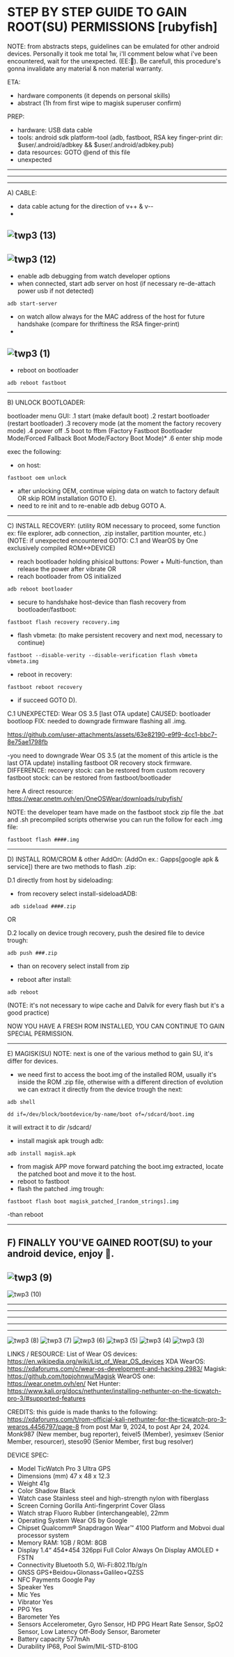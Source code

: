 # STEP BY STEP GUIDE TO GAIN ROOT(SU) PERMISSIONS [rubyfish]
NOTE: from abstracts steps, guidelines can be emulated for other android devices.
 Personally it took me total 1w, i'll comment below what i've been encountered, wait for the unexpected. (EE:🤫).
 Be carefull, this procedure's gonna invalidate any material & non material warranty.
 
ETA:
 
- hardware components (it depends on personal skills)
- abstract (1h from first wipe to magisk superuser confirm)
 
PREP:
 
 - hardware: USB data cable
 - tools: android sdk platform-tool (adb, fastboot, RSA key finger-print dir: $user/.android/adbkey && $user/.android/adbkey.pub)
 - data resources: GOTO @end of this file
 - unexpected
*********************************************************************************************************************************************************
*********************************************************************************************************************************************************
********************************************************************************************************************************************************* 
A) CABLE:
 
- data cable actung for the direction of v++ & v--
- 
![twp3 (13)](https://github.com/user-attachments/assets/eb3cfe49-d437-4fad-a746-4d93ddc98046)
- 
![twp3 (12)](https://github.com/user-attachments/assets/fd07ab7e-0c88-4ed0-a32e-16fcbc934d40)
- 
- enable adb debugging from watch developer options
- when connected, start adb server on host (if necessary re-de-attach power usb if not detected)
```
adb start-server
```
- on watch allow always for the MAC address of the host for future handshake (compare for thriftiness the RSA finger-print)
- 
![twp3 (1)](https://github.com/user-attachments/assets/dadbfacd-c3f9-4775-8a32-82fdfece5aa7)
- 
- reboot on bootloader
```
adb reboot fastboot
```
 
*********************************************************************************************************************************************************
 
B) UNLOCK BOOTLOADER:
 
bootloader menu GUI:
.1 start (make default boot)
.2 restart bootloader (restart bootloader)
.3 recovery mode (at the moment the factory recovery mode)
.4 power off
.5 boot to ffbm (Factory Fastboot Bootloader Mode/Forced Fallback Boot Mode/Factory Boot Mode)*
.6 enter ship mode
 
exec the following:
- on host:
```
fastboot oem unlock
```
- after unlocking OEM, continue wiping data on watch to factory default OR skip ROM installation GOTO E).
- need to re init and to re-enable adb debug GOTO A.
 
*********************************************************************************************************************************************************
 
C) INSTALL RECOVERY: (utility ROM necessary to proceed, some function ex: file explorer, adb connection, .zip installer, partition mounter, etc.)
(NOTE: if unexpected encountered GOTO: C.1 and WearOS by One exclusively compiled ROM<->DEVICE)
 
- reach bootloader holding phisical buttons: Power + Multi-function, than release the power after vibrate
  OR
- reach bootloader from OS initialized
```
adb reboot bootloader
```
 
- secure to handshake host-device than flash recovery from bootloader/fastboot:
```
fastboot flash recovery recovery.img
```
- flash vbmeta: (to make persistent recovery and next mod, necessary to continue)
```
fastboot --disable-verity --disable-verification flash vbmeta vbmeta.img
```
- reboot in recovery:
```
fastboot reboot recovery
```
- if succeed GOTO D).

 

C.1 
 UNEXPECTED: Wear OS 3.5 [last OTA update]
 CAUSED: bootloader bootloop
 FIX: needed to downgrade firmware flashing all .img.
 
https://github.com/user-attachments/assets/63e82190-e9f9-4cc1-bbc7-8e75ae1798fb
 
-you need to downgrade Wear OS 3.5 (at the moment of this article is the last OTA update) installing fastboot OR recovery stock firmware.
 DIFFERENCE:
 recovery stock: can be restored from custom recovery
 fastboot stock: can be restored from fastboot/bootloader
 
here A direct resource:
 https://wear.onetm.ovh/en/OneOSWear/downloads/rubyfish/
 
NOTE: the developer team have made on the fastboot stock zip file the .bat and .sh precompiled scripts otherwise you can run the follow for each .img file:
```
fastboot flash ####.img
```
 
*********************************************************************************************************************************************************
 
D) INSTALL ROM/CROM & other AddOn: (AddOn ex.: Gapps[google apk & service])
 there are two methods to flash .zip:
  
D.1 directly from host by sideloading:
- from recovery select install-sideloadADB:
```
 adb sideload ####.zip
```

OR

D.2 locally on device trough recovery, push the desired file to device trough:
```
adb push ###.zip
```
- than on recovery select install from zip
 
- reboot after install:
```
adb reboot
```
(NOTE: it's not necessary to wipe cache and Dalvik for every flash but it's a good practice)

NOW YOU HAVE A FRESH ROM INSTALLED, YOU CAN CONTINUE TO GAIN SPECIAL PERMISSION.
 
*********************************************************************************************************************************************************
 
E) MAGISK(SU)
NOTE: next is one of the various method to gain SU, it's differ for devices.

- we need first to access the boot.img of the installed ROM, usually it's inside the ROM .zip file, otherwise with a different direction of evolution we can extract it directly from the device trough the next:
```
adb shell
```
```
dd if=/dev/block/bootdevice/by-name/boot of=/sdcard/boot.img
```
it will extract it to dir /sdcard/

- install magisk apk trough adb:
```
adb install magisk.apk
```

- from magisk APP move forward patching the boot.img extracted, locate the patched boot and move it to the host.
- reboot to fastboot
- flash the patched .img trough:
```
fastboot flash boot magisk_patched_[random_strings].img
```
-than reboot

*********************************************************************************************************************************************************

F) FINALLY YOU'VE GAINED ROOT(SU) to your android device, enjoy 🥳.
- 
![twp3 (9)](https://github.com/user-attachments/assets/444bf04d-d83d-4dab-a6ea-0dd3fb10cc5e)
- 
![twp3 (10)](https://github.com/user-attachments/assets/0cc1b56d-c263-4a8f-97ff-3bb712c35c76)
 
*********************************************************************************************************************************************************
*********************************************************************************************************************************************************
*********************************************************************************************************************************************************
*********************************************************************************************************************************************************
*********************************************************************************************************************************************************

![twp3 (8)](https://github.com/user-attachments/assets/0cba5f32-b22e-435f-bf32-fcbbd5a8724b)
![twp3 (7)](https://github.com/user-attachments/assets/4d7af7c4-0108-402f-a136-740f3da73d5e)
![twp3 (6)](https://github.com/user-attachments/assets/50ad2891-3019-4f29-868f-2c0a174bee2f)
![twp3 (5)](https://github.com/user-attachments/assets/a24ed931-d525-4783-abc2-eee1304fdf6f)
![twp3 (4)](https://github.com/user-attachments/assets/03a955b7-4362-4f69-ab71-73bed7791d7e)
![twp3 (3)](https://github.com/user-attachments/assets/9bc05ae5-76a9-4414-a85b-b6c740f240e4)








 LINKS / RESOURCE:
List of Wear OS devices: https://en.wikipedia.org/wiki/List_of_Wear_OS_devices
XDA WearOS: https://xdaforums.com/c/wear-os-development-and-hacking.2983/
Magisk: https://github.com/topjohnwu/Magisk
WearOS one: https://wear.onetm.ovh/en/
Net Hunter: https://www.kali.org/docs/nethunter/installing-nethunter-on-the-ticwatch-pro-3/#supported-features

 CREDITS:
this guide is made thanks to the following:
 https://xdaforums.com/t/rom-official-kali-nethunter-for-the-ticwatch-pro-3-wearos.4456797/page-8
from post Mar 9, 2024, to post Apr 24, 2024.
Monk987 (New member, bug reporter), feivel5 (Member), yesimxev (Senior Member, resourcer), steso90 (Senior Member, first bug resolver)

 DEVICE SPEC:
 - Model TicWatch Pro 3 Ultra GPS
 - Dimensions (mm) 47 x 48 x 12.3
 - Weight 41g
 - Color Shadow Black
 - Watch case Stainless steel and high-strength nylon with fiberglass
 - Screen Corning Gorilla Anti-fingerprint Cover Glass
 - Watch strap Fluoro Rubber (interchangeable), 22mm
 - Operating System Wear OS by Google
 - Chipset Qualcomm® Snapdragon Wear™ 4100 Platform and Mobvoi dual processor system
 - Memory RAM: 1GB / ROM: 8GB
 - Display 1.4“ 454*454 326ppi Full Color Always On Display AMOLED + FSTN
 - Connectivity Bluetooth 5.0, Wi-Fi:802.11b/g/n
 - GNSS GPS+Beidou+Glonass+Galileo+QZSS
 - NFC Payments Google Pay
 - Speaker Yes
 - Mic Yes
 - Vibrator Yes
 - PPG Yes
 - Barometer Yes
 - Sensors Accelerometer, Gyro Sensor, HD PPG Heart Rate Sensor, SpO2 Sensor, Low Latency Off-Body Sensor, Barometer
 - Battery capacity 577mAh
 - Durability IP68, Pool Swim/MIL-STD-810G
   
